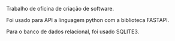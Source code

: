 Trabalho de oficina de criação de software.

Foi usado para API a linguagem python com a biblioteca FASTAPI.

Para o banco de dados relacional, foi usado SQLITE3.